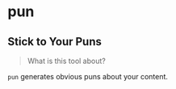 # pun

## Stick to Your Puns

> What is this tool about?

`pun` generates obvious puns about your content.
